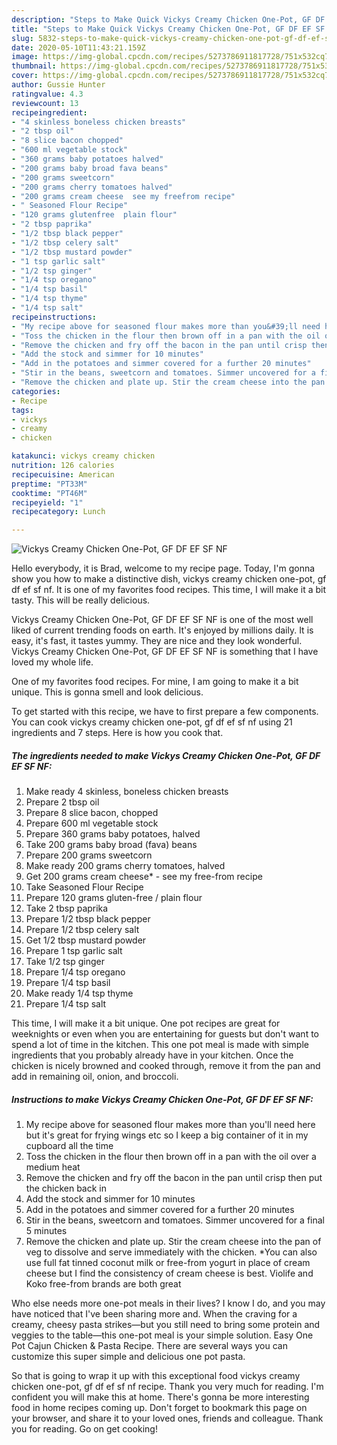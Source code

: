 ```yaml
---
description: "Steps to Make Quick Vickys Creamy Chicken One-Pot, GF DF EF SF NF"
title: "Steps to Make Quick Vickys Creamy Chicken One-Pot, GF DF EF SF NF"
slug: 5832-steps-to-make-quick-vickys-creamy-chicken-one-pot-gf-df-ef-sf-nf
date: 2020-05-10T11:43:21.159Z
image: https://img-global.cpcdn.com/recipes/5273786911817728/751x532cq70/vickys-creamy-chicken-one-pot-gf-df-ef-sf-nf-recipe-main-photo.jpg
thumbnail: https://img-global.cpcdn.com/recipes/5273786911817728/751x532cq70/vickys-creamy-chicken-one-pot-gf-df-ef-sf-nf-recipe-main-photo.jpg
cover: https://img-global.cpcdn.com/recipes/5273786911817728/751x532cq70/vickys-creamy-chicken-one-pot-gf-df-ef-sf-nf-recipe-main-photo.jpg
author: Gussie Hunter
ratingvalue: 4.3
reviewcount: 13
recipeingredient:
- "4 skinless boneless chicken breasts"
- "2 tbsp oil"
- "8 slice bacon chopped"
- "600 ml vegetable stock"
- "360 grams baby potatoes halved"
- "200 grams baby broad fava beans"
- "200 grams sweetcorn"
- "200 grams cherry tomatoes halved"
- "200 grams cream cheese  see my freefrom recipe"
- " Seasoned Flour Recipe"
- "120 grams glutenfree  plain flour"
- "2 tbsp paprika"
- "1/2 tbsp black pepper"
- "1/2 tbsp celery salt"
- "1/2 tbsp mustard powder"
- "1 tsp garlic salt"
- "1/2 tsp ginger"
- "1/4 tsp oregano"
- "1/4 tsp basil"
- "1/4 tsp thyme"
- "1/4 tsp salt"
recipeinstructions:
- "My recipe above for seasoned flour makes more than you&#39;ll need here but it&#39;s great for frying wings etc so I keep a big container of it in my cupboard all the time"
- "Toss the chicken in the flour then brown off in a pan with the oil over a medium heat"
- "Remove the chicken and fry off the bacon in the pan until crisp then put the chicken back in"
- "Add the stock and simmer for 10 minutes"
- "Add in the potatoes and simmer covered for a further 20 minutes"
- "Stir in the beans, sweetcorn and tomatoes. Simmer uncovered for a final 5 minutes"
- "Remove the chicken and plate up. Stir the cream cheese into the pan of veg to dissolve and serve immediately with the chicken. *You can also use full fat tinned coconut milk or free-from yogurt in place of cream cheese but I find the consistency of cream cheese is best. Violife and Koko free-from brands are both great"
categories:
- Recipe
tags:
- vickys
- creamy
- chicken

katakunci: vickys creamy chicken 
nutrition: 126 calories
recipecuisine: American
preptime: "PT33M"
cooktime: "PT46M"
recipeyield: "1"
recipecategory: Lunch

---
```



![Vickys Creamy Chicken One-Pot, GF DF EF SF NF](https://img-global.cpcdn.com/recipes/5273786911817728/751x532cq70/vickys-creamy-chicken-one-pot-gf-df-ef-sf-nf-recipe-main-photo.jpg)

Hello everybody, it is Brad, welcome to my recipe page. Today, I'm gonna show you how to make a distinctive dish, vickys creamy chicken one-pot, gf df ef sf nf. It is one of my favorites food recipes. This time, I will make it a bit tasty. This will be really delicious.

Vickys Creamy Chicken One-Pot, GF DF EF SF NF is one of the most well liked of current trending foods on earth. It's enjoyed by millions daily. It is easy, it's fast, it tastes yummy. They are nice and they look wonderful. Vickys Creamy Chicken One-Pot, GF DF EF SF NF is something that I have loved my whole life.

One of my favorites food recipes. For mine, I am going to make it a bit unique. This is gonna smell and look delicious.


To get started with this recipe, we have to first prepare a few components. You can cook vickys creamy chicken one-pot, gf df ef sf nf using 21 ingredients and 7 steps. Here is how you cook that.

<!--inarticleads1-->

##### The ingredients needed to make Vickys Creamy Chicken One-Pot, GF DF EF SF NF:

1. Make ready 4 skinless, boneless chicken breasts
1. Prepare 2 tbsp oil
1. Prepare 8 slice bacon, chopped
1. Prepare 600 ml vegetable stock
1. Prepare 360 grams baby potatoes, halved
1. Take 200 grams baby broad (fava) beans
1. Prepare 200 grams sweetcorn
1. Make ready 200 grams cherry tomatoes, halved
1. Get 200 grams cream cheese* - see my free-from recipe
1. Take  Seasoned Flour Recipe
1. Prepare 120 grams gluten-free / plain flour
1. Take 2 tbsp paprika
1. Prepare 1/2 tbsp black pepper
1. Prepare 1/2 tbsp celery salt
1. Get 1/2 tbsp mustard powder
1. Prepare 1 tsp garlic salt
1. Take 1/2 tsp ginger
1. Prepare 1/4 tsp oregano
1. Prepare 1/4 tsp basil
1. Make ready 1/4 tsp thyme
1. Prepare 1/4 tsp salt


This time, I will make it a bit unique. One pot recipes are great for weeknights or even when you are entertaining for guests but don&#39;t want to spend a lot of time in the kitchen. This one pot meal is made with simple ingredients that you probably already have in your kitchen. Once the chicken is nicely browned and cooked through, remove it from the pan and add in remaining oil, onion, and broccoli. 

<!--inarticleads2-->

##### Instructions to make Vickys Creamy Chicken One-Pot, GF DF EF SF NF:

1. My recipe above for seasoned flour makes more than you&#39;ll need here but it&#39;s great for frying wings etc so I keep a big container of it in my cupboard all the time
1. Toss the chicken in the flour then brown off in a pan with the oil over a medium heat
1. Remove the chicken and fry off the bacon in the pan until crisp then put the chicken back in
1. Add the stock and simmer for 10 minutes
1. Add in the potatoes and simmer covered for a further 20 minutes
1. Stir in the beans, sweetcorn and tomatoes. Simmer uncovered for a final 5 minutes
1. Remove the chicken and plate up. Stir the cream cheese into the pan of veg to dissolve and serve immediately with the chicken. *You can also use full fat tinned coconut milk or free-from yogurt in place of cream cheese but I find the consistency of cream cheese is best. Violife and Koko free-from brands are both great


Who else needs more one-pot meals in their lives? I know I do, and you may have noticed that I&#39;ve been sharing more and. When the craving for a creamy, cheesy pasta strikes—but you still need to bring some protein and veggies to the table—this one-pot meal is your simple solution. Easy One Pot Cajun Chicken &amp; Pasta Recipe. There are several ways you can customize this super simple and delicious one pot pasta. 

So that is going to wrap it up with this exceptional food vickys creamy chicken one-pot, gf df ef sf nf recipe. Thank you very much for reading. I'm confident you will make this at home. There's gonna be more interesting food in home recipes coming up. Don't forget to bookmark this page on your browser, and share it to your loved ones, friends and colleague. Thank you for reading. Go on get cooking!
